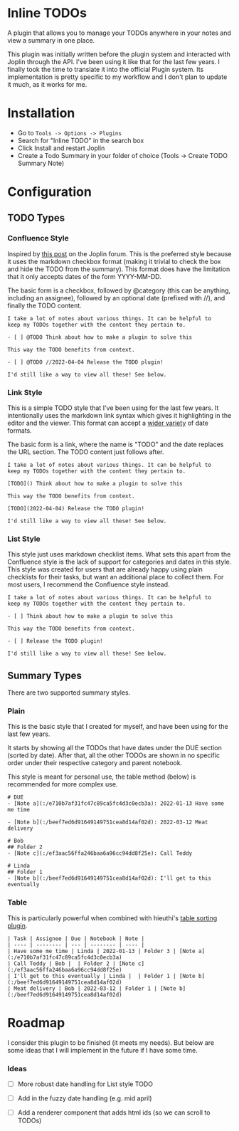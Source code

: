 # Inline TODOs
A plugin that allows you to manage your TODOs anywhere in your notes and view a summary in one place.

This plugin was initially written before the plugin system and interacted with Joplin through the API. I've been using it like that for the last few years. I finally took the time to translate it into the official Plugin system. Its implementation is pretty specific to my workflow and I don't plan to update it much, as it works for me.

# Installation
- Go to `Tools -> Options -> Plugins`
- Search for "Inline TODO" in the search box
- Click Install and restart Joplin
- Create a Todo Summary in your folder of choice (Tools -> Create TODO Summary Note)


# Configuration
## TODO Types
### Confluence Style
Inspired by [this post](https://discourse.joplinapp.org/t/create-a-task-report-plugin-for-a-joplin-note-taking-app/21177) on the Joplin forum. This is the preferred style because it uses the markdown checkbox format (making it trivial to check the box and hide the TODO from the summary). 
This format does have the limitation that it only accepts dates of the form YYYY-MM-DD.

The basic form is a checkbox, followed by @category (this can be anything, including an assignee), followed by an optional date (prefixed with //), and finally the TODO content.

```
I take a lot of notes about various things. It can be helpful to
keep my TODOs together with the content they pertain to.

- [ ] @TODO Think about how to make a plugin to solve this

This way the TODO benefits from context.

- [ ] @TODO //2022-04-04 Release the TODO plugin!

I'd still like a way to view all these! See below.
```


### Link Style
This is a simple TODO style that I've been using for the last few years. It intentionally uses the markdown link syntax which gives it highlighting in the editor and the viewer.
This format can accept a [wider variety](https://developer.mozilla.org/en-US/docs/Web/JavaScript/Reference/Global_Objects/Date/parse#date_time_string_format) of date formats.

The basic form is a link, where the name is "TODO" and the date replaces the URL section. The TODO content just follows after.

```
I take a lot of notes about various things. It can be helpful to
keep my TODOs together with the content they pertain to.

[TODO]() Think about how to make a plugin to solve this

This way the TODO benefits from context.

[TODO](2022-04-04) Release the TODO plugin!

I'd still like a way to view all these! See below.
```

### List Style
This style just uses markdown checklist items. What sets this apart from the Confluence style is the lack of support for categories and dates in this style. This style was created for users that are already happy using plain checklists for their tasks, but want an additional place to collect them. For most users, I recommend the Confluence style instead.

```
I take a lot of notes about various things. It can be helpful to
keep my TODOs together with the content they pertain to.

- [ ] Think about how to make a plugin to solve this

This way the TODO benefits from context.

- [ ] Release the TODO plugin!

I'd still like a way to view all these! See below.
```


## Summary Types
There are two supported summary styles.

### Plain
This is the basic style that I created for myself, and have been using for the last few years. 

It starts by showing all the TODOs that have dates under the DUE section (sorted by date). After that, all the other TODOs are shown in no specific order under their respective category and parent notebook.

This style is meant for personal use, the table method (below) is recommended for more complex use.

```
# DUE
- [Note a](:/e710b7af31fc47c89ca5fc4d3c0ecb3a): 2022-01-13 Have some me time

- [Note b](:/beef7ed6d91649149751cea8d14af02d): 2022-03-12 Meat delivery

# Bob
## Folder 2
- [Note c](:/ef3aac56ffa246baa6a96cc94dd8f25e): Call Teddy

# Linda
## Folder 1
- [Note b](:/beef7ed6d91649149751cea8d14af02d): I'll get to this eventually
```

### Table
This is particularly powerful when combined with hieuthi's [table sorting plugin](https://discourse.joplinapp.org/t/plugin-markdown-table-sortable/21846).

```
| Task | Assignee | Due | Notebook | Note |
| ---- | -------- | --- | -------- | ---- |
| Have some me time | Linda | 2022-01-13 | Folder 3 | [Note a](:/e710b7af31fc47c89ca5fc4d3c0ecb3a)
| Call Teddy | Bob |  | Folder 2 | [Note c](:/ef3aac56ffa246baa6a96cc94dd8f25e)
| I'll get to this eventually | Linda |  | Folder 1 | [Note b](:/beef7ed6d91649149751cea8d14af02d)
| Meat delivery | Bob | 2022-03-12 | Folder 1 | [Note b](:/beef7ed6d91649149751cea8d14af02d)
```


# Roadmap
I consider this plugin to be finished (it meets my needs). But below are some ideas that I will implement in the future if I have some time.
### Ideas
- [ ] More robust date handling for List style TODO
- [ ] Add in the fuzzy date handling (e.g. mid april)
- [ ] Add a renderer component that adds html ids (so we can scroll to TODOs)

